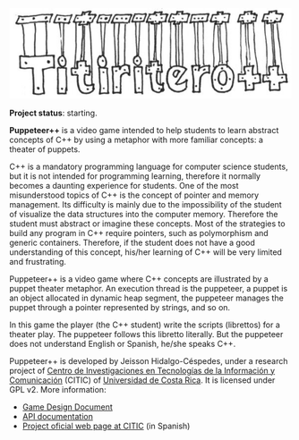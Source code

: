 ![image](doc/gdd/img/game-title.jpg)

**Project status**: starting.

**Puppeteer++** is a video game intended to help students to learn abstract concepts of C++ by using a metaphor with more familiar concepts: a theater of puppets.

C++ is a mandatory programming language for computer science students, but it is not intended for programming learning, therefore it normally becomes a daunting experience for students. One of the most misunderstood topics of C++ is the concept of pointer and memory management. Its difficulty is mainly due to the impossibility of the student of visualize the data structures into the computer memory. Therefore the student must abstract or imagine these concepts. Most of the strategies to build any program in C++ require pointers, such as polymorphism and generic containers. Therefore, if the student does not have a good understanding of this concept, his/her learning of C++ will be very limited and frustrating.

Puppeteer++ is a video game where C++ concepts are illustrated by a puppet theater metaphor. An execution thread is the puppeteer, a puppet is an object allocated in dynamic heap segment, the puppeteer manages the puppet through a pointer represented by strings, and so on.

In this game the player (the C++ student) write the scripts (librettos) for a theater play. The puppeteer follows this libretto literally. But the puppeteer does not understand English or Spanish, he/she speaks C++.

Puppeteer++ is developed by Jeisson Hidalgo-Céspedes, under a research project of [Centro de Investigaciones en Tecnologías de la Información y Comunicación](http://www.citic.ucr.ac.cr/) (CITIC) of [Universidad de Costa Rica](http://www.ucr.ac.cr/). It is licensed under GPL v2. More information:

- [Game Design Document](doc/gdd/puppeteerpp.md)
- [API documentation](doc/api/)
- [Project oficial web page at CITIC](http://www.citic.ucr.ac.cr/proyecto/incentivo_lenguaje_programacion_en_estudiantes) (in Spanish)
